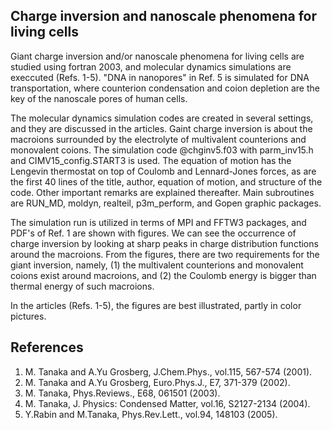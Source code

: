## Charge inversion and nanoscale phenomena for living cells ##

Giant charge inversion and/or nanoscale phenomena for living cells are studied 
using fortran 2003, and molecular dynamics simulations are execcuted (Refs. 1-5).
"DNA in nanopores" in Ref. 5 is simulated for DNA transportation, where 
counterion condensation and coion depletion are the key of the nanoscale pores 
of human cells.

The molecular dynamics simulation codes are created in several settings, and they are
discussed in the articles. Gaint charge inversion is about the macroions 
surrounded by the electrolyte of multivalent counterions and monovalent coions.
The simulation code @chginv5.f03 with parm_inv15.h and CIMV15_config.START3 is used.
The equation of motion has the Lengevin thermostat on top of Coulomb and Lennard-Jones
forces, as are the first 40 lines of the title, author, equation of motion, and 
structure of the code. Other important remarks are explained thereafter.
Main subroutines are RUN_MD, moldyn, realteil, p3m_perform, and Gopen graphic packages.

The simulation run is utilized in terms of MPI and FFTW3 packages, and PDF's 
of Ref. 1 are shown with figures. We can see the occurrence of charge inversion 
by looking at sharp peaks in charge distribution functions around the macroions. 
From the figures, there are two requirements for the giant inversion, namely,
(1) the multivalent counterions and monovalent coions exist around macroions, and 
(2) the Coulomb energy is bigger than thermal energy of such macroions.

In the articles (Refs. 1-5), the figures are best illustrated, partly 
in color pictures.  

## References ##
1. M. Tanaka and A.Yu Grosberg, J.Chem.Phys., vol.115, 567-574 (2001).
2. M. Tanaka and A.Yu Grosberg, Euro.Phys.J., E7, 371-379 (2002).
3. M. Tanaka, Phys.Reviews., E68, 061501 (2003).
4. M. Tanaka, J. Physics: Condensed Matter, vol.16, S2127-2134 (2004).
5. Y.Rabin and M.Tanaka, Phys.Rev.Lett., vol.94, 148103 (2005).


